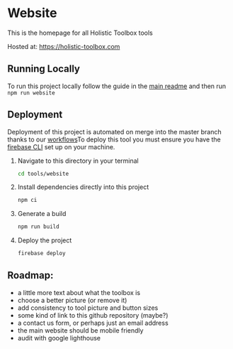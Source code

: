 # Website

This is the homepage for all Holistic Toolbox tools

Hosted at: https://holistic-toolbox.com

## Running Locally
To run this project locally follow the guide in the [main readme](https://github.com/holistic-web/toolbox#running-tools-locally) and then run `npm run website`

## Deployment
Deployment of this project is automated on merge into the master branch thanks to our [workflows](/.github/workflows/)To deploy this tool you must ensure you have the [firebase CLI](https://firebase.google.com/docs/cli) set up on your machine.

1. Navigate to this directory in your terminal
	```bash
	cd tools/website
	```
2. Install dependencies directly into this project
	```bash
	npm ci
	```
3. Generate a build
	```bash
	npm run build
	```
4. Deploy the project
	```bash
	firebase deploy
	```

## Roadmap:
- a little more text about what the toolbox is
- choose a better picture (or remove it)
- add consistency to tool picture and button sizes
- some kind of link to this github repository (maybe?)
- a contact us form, or perhaps just an email address
- the main website should be mobile friendly
- audit with google lighthouse